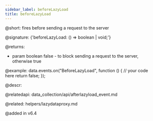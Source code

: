 ```yaml
---
sidebar_label: beforeLazyLoad
title: beforeLazyLoad
---          
```


@short: fires before sending a request to the server

@signature: {'beforeLazyLoad: () => boolean | void;'}
	
@returns:
- param		boolean			false - to block sending a request to the server, otherwise true

@example:
data.events.on("BeforeLazyLoad", function () {
    // your code here
    return false;
});


@descr:

@relatedapi: data_collection/api/afterlazyload_event.md

@related: helpers/lazydataproxy.md

@added in v6.4
